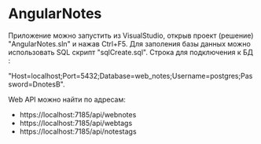 # AngularNotes
Приложение можно запустить из VisualStudio, открыв проект (решение) "AngularNotes.sln" и нажав Ctrl+F5. 
Для заполения базы данных можно использовать SQL скрипт "sqlCreate.sql".
Строка для подключения к БД :

"Host=localhost;Port=5432;Database=web_notes;Username=postgres;Password=DnotesB".

Web API можно найти по адресам:
- https://localhost:7185/api/webnotes
- https://localhost:7185/api/webtags
- https://localhost:7185/api/notestags
